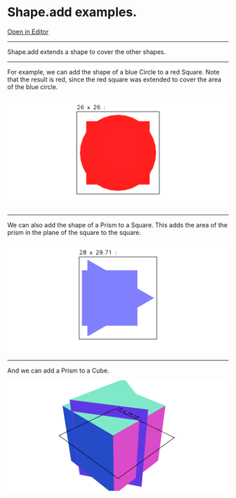 # Shape.add examples.

[Open in Editor](https://jsxcad.js.org/preAlphaHead/#JSxCAD@https://gitcdn.link/cdn/jsxcad/JSxCAD/master/api/v1-shape/add/add.nb)

---

Shape.add extends a shape to cover the other shapes.

---

For example, we can add the shape of a blue Circle to a red Square.
Note that the result is red, since the red square was extended to cover the area of the blue circle.

![Image](add.md.1.png)

---

We can also add the shape of a Prism to a Square.
This adds the area of the prism in the plane of the square to the square.

![Image](add.md.2.png)

---

And we can add a Prism to a Cube.

![Image](add.md.3.png)
